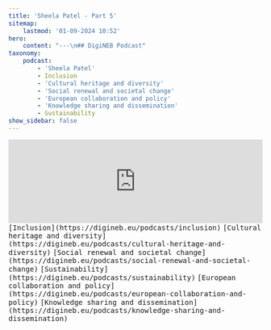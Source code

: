 ```yaml
---
title: 'Sheela Patel - Part 5'
sitemap:
    lastmod: '01-09-2024 10:52'
hero:
    content: "---\n## DigiNEB Podcast"
taxonomy:
    podcast:
        - 'Sheela Patel'
        - Inclusion
        - 'Cultural heritage and diversity'
        - 'Social renewal and societal change'
        - 'European collaboration and policy'
        - 'Knowledge sharing and dissemination'
        - Sustainability
show_sidebar: false
---
```


<iframe width="100%" height="166" scrolling="no" frameborder="no" allow="autoplay" src="https://w.soundcloud.com/player/?url=https%3A//api.soundcloud.com/tracks/1908148139&color=%234b4815&auto_play=false&hide_related=false&show_comments=true&show_user=true&show_reposts=false&show_teaser=false"></iframe>
<kbd>[Inclusion](https://digineb.eu/podcasts/inclusion)</kbd>
<kbd>[Cultural heritage and diversity](https://digineb.eu/podcasts/cultural-heritage-and-diversity)</kbd>
<kbd>[Social renewal and societal change](https://digineb.eu/podcasts/social-renewal-and-societal-change)</kbd>
<kbd>[Sustainability](https://digineb.eu/podcasts/sustainability)</kbd>
<kbd>[European collaboration and policy](https://digineb.eu/podcasts/european-collaboration-and-policy)</kbd>
<kbd>[Knowledge sharing and dissemination](https://digineb.eu/podcasts/knowledge-sharing-and-dissemination)</kbd>
